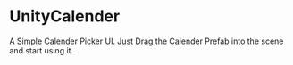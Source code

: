 # UnityCalender

A Simple Calender Picker UI. Just Drag the Calender Prefab into the scene and start using it.

